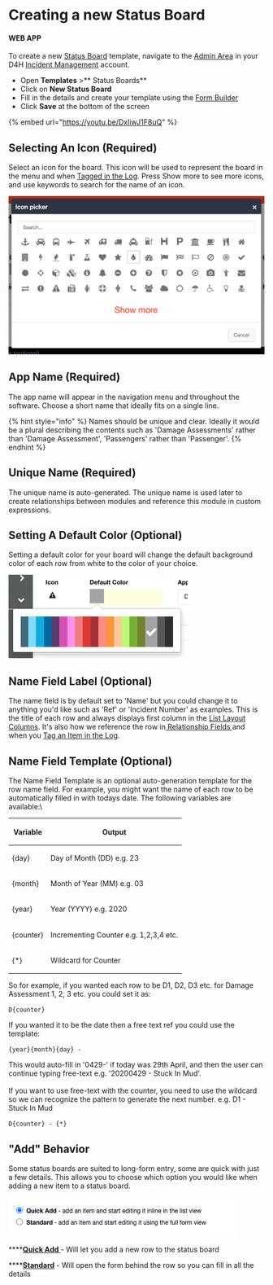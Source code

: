 # Creating a new Status Board

#### WEB APP

To create a new [Status Board](../) template, navigate to the [Admin Area](../../admin-area/) in your D4H [Incident Management](../../getting-started.md) account.

* Open **Templates** >** Status Boards**
* Click on **New Status Board**
* Fill in the details and create your template using the [Form Builder](../../admin-area/templates/form-builder-and-field-types/)
* Click **Save** at the bottom of the screen

{% embed url="https://youtu.be/DxIiwJ1F8uQ" %}



## Selecting An Icon (Required)

Select an icon for the board. This icon will be used to represent the board in the menu and when [Tagged in the Log](../../updates/tagging-items-in-the-log.md). Press Show more to see more icons, and use keywords to search for the name of an icon.

![](<../../../.gitbook/assets/selecting an icon.png>)

## App Name (Required)

The app name will appear in the navigation menu and throughout the software. Choose a short name that ideally fits on a single line.

{% hint style="info" %}
Names should be unique and clear. Ideally it would be a plural describing the contents such as 'Damage Assessments' rather than 'Damage Assessment', 'Passengers' rather than 'Passenger'.
{% endhint %}

## Unique Name (Required)

The unique name is auto-generated. The unique name is used later to create relationships between modules and reference this module in custom expressions.

## Setting A Default Color (Optional)

Setting a default color for your board will change the default background color of each row from white to the color of your choice.

![](<../../../.gitbook/assets/setting a default color.png>)

## Name Field Label (Optional)

The name field is by default set to 'Name' but you could change it to anything you'd like such as 'Ref' or 'Incident Number' as examples. This is the title of each row and always displays first column in the [List Layout Columns](../../admin-area/templates/list-layout-columns.md). It's also how we reference the row in[ Relationship Fields ](../../admin-area/templates/form-builder-and-field-types/)and when you [Tag an Item in the Log](../../updates/tagging-items-in-the-log.md).

## Name Field Template (Optional)

The Name Field Template is an optional auto-generation template for the row name field. For example, you might want the name of each row to be automatically filled in with todays date. The following variables are available:\


| <p><strong>Variable  </strong><br></p> | <p><strong>Output</strong><br></p>                |
| -------------------------------------- | ------------------------------------------------- |
| <p>{day}<br></p>                       | <p>Day of Month (DD) e.g. 23<br></p>              |
| <p>{month}<br></p>                     | <p>Month of Year (MM) e.g. 03<br></p>             |
| <p>{year}<br></p>                      | <p>Year (YYYY) e.g. 2020<br></p>                  |
| <p>{counter}<br></p>                   | <p>Incrementing Counter e.g. 1,2,3,4 etc.<br></p> |
| <p>{*}<br></p>                         | <p>Wildcard for Counter<br></p>                   |

So for example, if you wanted each row to be D1, D2, D3 etc. for Damage Assessment 1, 2, 3 etc. you could set it as:

```
D{counter}
```

If you wanted it to be the date then a free text ref you could use the template:

```
{year}{month}{day} - 
```

This would auto-fill in '0429-' if today was 29th April, and then the user can continue typing free-text e.g. '20200429 - Stuck In Mud'.\
\
If you want to use free-text with the counter, you need to use the wildcard so we can recognize the pattern to generate the next number. e.g. D1 - Stuck In Mud

```
D{counter} - {*}
```

## "Add" Behavior

Some status boards are suited to long-form entry, some are quick with just a few details. This allows you to choose which option you would like when adding a new item to a status board. 

![](<../../../.gitbook/assets/add behavior.png>)

****[**Quick Add** ](quick-add-vs-full-add-status-boards.md)- Will let you add a new row to the status board

****[**Standard**](quick-add-vs-full-add-status-boards.md) - Will open the form behind the row so you can fill in all the details
